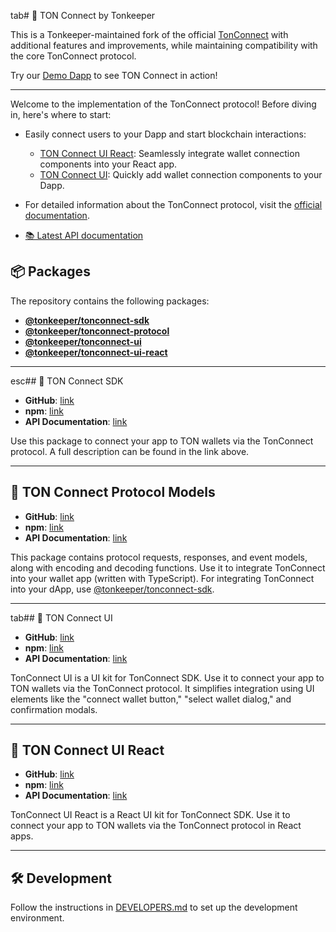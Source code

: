 tab# 🚀 TON Connect by Tonkeeper

This is a Tonkeeper-maintained fork of the official [TonConnect](https://github.com/ton-connect/sdk) with additional features and improvements, while maintaining compatibility with the core TonConnect protocol.

Try our [Demo Dapp](https://tonkeeper.github.io/demo-dapp-with-wallet/) to see TON Connect in action!

---

Welcome to the implementation of the TonConnect protocol! Before diving in, here's where to start:

- Easily connect users to your Dapp and start blockchain interactions:
  - [TON Connect UI React](https://www.npmjs.com/package/@tonkeeper/tonconnect-react): Seamlessly integrate wallet connection components into your React app.
  - [TON Connect UI](https://www.npmjs.com/package/@tonkeeper/tonconnect-ui): Quickly add wallet connection components to your Dapp.

- For detailed information about the TonConnect protocol, visit the [official documentation](https://docs.ton.org/develop/dapps/ton-connect/overview).

- [📚 Latest API documentation](https://ton-connect.github.io/sdk/)

## 📦 Packages

The repository contains the following packages:

- [**@tonkeeper/tonconnect-sdk**](https://www.npmjs.com/package/@tonkeeper/tonconnect-sdk)
- [**@tonkeeper/tonconnect-protocol**](https://www.npmjs.com/package/@tonkeeper/tonconnect-protocol)
- [**@tonkeeper/tonconnect-ui**](https://www.npmjs.com/package/@tonkeeper/tonconnect-ui)
- [**@tonkeeper/tonconnect-ui-react**](https://www.npmjs.com/package/@tonkeeper/tonconnect-react)

---

esc## 📘 TON Connect SDK
- **GitHub**: [link](https://github.com/tonkeeper/tonconnect-sdk/tree/main/packages/sdk)
- **npm**: [link](https://www.npmjs.com/package/@tonkeeper/tonconnect-sdk)
- **API Documentation**: [link](https://ton-connect.github.io/sdk/modules/_tonconnect_sdk.html)

Use this package to connect your app to TON wallets via the TonConnect protocol.
A full description can be found in the link above.

---

## 📗 TON Connect Protocol Models
- **GitHub**: [link](https://github.com/tonkeeper/tonconnect-sdk/tree/main/packages/protocol)
- **npm**: [link](https://www.npmjs.com/package/@tonkeeper/tonconnect-protocol)
- **API Documentation**: [link](https://ton-connect.github.io/sdk/modules/_tonconnect_protocol.html)

This package contains protocol requests, responses, and event models, along with encoding and decoding functions. Use it to integrate TonConnect into your wallet app (written with TypeScript). For integrating TonConnect into your dApp, use [@tonkeeper/tonconnect-sdk](https://www.npmjs.com/package/@tonkeeper/tonconnect-sdk).

---

tab## 📙 TON Connect UI
- **GitHub**: [link](https://github.com/tonkeeper/tonconnect-sdk/tree/main/packages/ui)
- **npm**: [link](https://www.npmjs.com/package/@tonkeeper/tonconnect-ui)
- **API Documentation**: [link](https://ton-connect.github.io/sdk/modules/_tonconnect_ui.html)

TonConnect UI is a UI kit for TonConnect SDK. Use it to connect your app to TON wallets via the TonConnect protocol. It simplifies integration using UI elements like the "connect wallet button," "select wallet dialog," and confirmation modals.

---

## 📕 TON Connect UI React
- **GitHub**: [link](https://github.com/tonkeeper/tonconnect-sdk/tree/main/packages/ui-react)
- **npm**: [link](https://www.npmjs.com/package/@tonkeeper/tonconnect-react)
- **API Documentation**: [link](https://ton-connect.github.io/sdk/modules/_tonconnect_ui_react.html)

TonConnect UI React is a React UI kit for TonConnect SDK. Use it to connect your app to TON wallets via the TonConnect protocol in React apps.

---

## 🛠️ Development

Follow the instructions in [DEVELOPERS.md](./DEVELOPERS.md) to set up the development environment.
